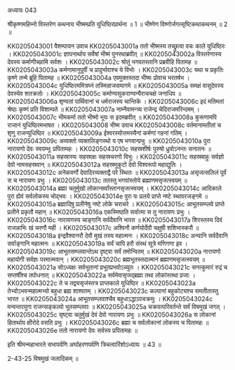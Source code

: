 अध्यायः 043

श्रीकृष्णमहिम्नो विस्तरेण कथनाय भीष्मम्प्रति युधिष्ठिरप्रार्थना ॥ 1 ॥ भीष्णेण विष्णोर्जगत्सृष्टिकथाकथनम् ॥ 2 ॥

KK0205043001	वैशम्पायन उवाच 
KK0205043001a	ततो भीष्मस्य तच्छ्रुत्वा वचः काले युधिष्ठिरः ।
KK0205043001c	ज्ञापनार्थाय सर्वेषां भीष्मं पुनरथाब्रवीत् ॥
KK0205043002a	विस्तरेणास्य देवस्य कर्माणीच्छामि सर्वशः ।
KK0205043002c	श्रोतुं भगवतस्तानि प्रब्रवीहि पितामह ॥
KK0205043003a	कर्मणामानुपूर्वी च प्रादुर्भावाश्च ये विभोः ।
KK0205043003c	यथा च प्रकृतिः कृष्णे तन्मे ब्रूहि पितामह ॥
KK0205043004a	एवमुक्तस्तदा भीष्मः प्रोवाच भरतर्षभ ।
KK0205043004c	युधिष्ठिरममित्रघ्नं तस्मिन्राजसमागमे ॥
KK0205043005a	समक्षं वासुदेवस्य देवस्येव शतक्रतोः ।
KK0205043005c	कर्माण्यसुकराण्यन्यैराचचक्षे जनाधिप ॥
KK0205043006a	शृण्वतां पार्थिवानां च धर्मराजस्य चान्तिके ।
KK0205043006c	इदं मतिमतां श्रेष्ठः कृष्णं प्रति विशाम्पते ॥
KK0205043007a	नाम्नैवामन्त्र्य राजेन्द्र चेदिराजमरिन्दमम् ।
KK0205043007c	भीमकर्मा ततो भीष्मो भूयः स इदमब्रवीत् ॥
KK0205043008a	कुरूणामपि राजानं युधिष्ठिरमभाषत ।
KK0205043008	भीष्म उवाच 
KK0205043008c	वर्तमानामतीतां च शृणु राजन्युधिष्ठिर ॥
KK0205043009a	ईश्वरस्योत्तमस्यैनां कर्मणां गहनां गतिम् ।
KK0205043009c	अव्यक्तो व्यक्तलिङ्गस्थो य एष भगवान्प्रभुः ॥
KK0205043010a	पुरा नारायणो देवः स्वयम्भूः प्रपितामहः ।
KK0205043010c	सहस्रशीर्षः पुरुषो ध्रुवोऽनन्तः सनातनः ॥
KK0205043011a	सहस्रास्यः सहस्राक्षः सहस्रचरणो विभुः ।
KK0205043011c	सहस्रबाहुः सर्वज्ञो देवो नामसहस्रवान् ॥
KK0205043012a	सहस्रमुकुटो देवो विश्वरूपो महाद्युतिः ।
KK0205043012c	अनेकवर्णो देवादिरव्यक्ताद्वै परे स्थितः ॥
KK0205043013a	असृजत्सलिलं पूर्वं स च नारायणः प्रभुः ।
KK0205043013c	ततस्तु भगवांस्तोये ब्रह्माणमसृजत्स्वयम् ॥
KK0205043014a	ब्रह्मा चतुर्मुखो लोकान्सर्वांस्तानसृजत्स्वयम् ।
KK0205043014c	आदिकाले पुरा ह्येवं सर्वलोकस्य चोद्भवः ।
KK0205043014e	पुरा यः प्रलये प्राप्ते नष्टे स्थावरजङ्गमे ॥
KK0205043015a	ब्रह्मादिषु प्रलीनेषु नष्टे लोके चराचरे ।
KK0205043015c	आभूतसम्प्लवे प्राप्ते प्रलीने प्रकृतौ महान् ॥
KK0205043016a	एकस्मिष्ठति सर्वात्मा स तु नारायणः प्रभुः ।
KK0205043016c	नारायणस्य चाङ्गानि सर्वदैवानि भारत ॥
KK0205043017a	शिरस्तस्य दिवं राजन्नाभिः खं चरणौ मही ।
KK0205043017c	अश्विनौ कर्णयोर्देवौ चक्षुषी शशिभास्करौ ॥
KK0205043018a	इन्द्रवैश्वानरौ देवौ मुखं तस्य महात्मनः ।
KK0205043018c	अन्यानि सर्वदैवानि सर्वाङ्गानि महात्मनः ॥
KK0205043019a	सर्वं चापि हरौ संस्थं सूत्रे मणिगणा इव ।
KK0205043019c	आभूतसम्प्लवान्तेऽथ दृष्ट्वा सर्वं तमोन्वितम् ॥
KK0205043020a	नारायणो महायोगी सर्वज्ञः परमात्मवान् ।
KK0205043020c	ब्रह्मभूतस्तदात्मानं ब्रह्माणमसृजत्स्वयम् ॥
KK0205043021a	सोऽध्यक्षः सर्वभूतानां प्रभूतप्रभवोऽच्युतः ।
KK0205043021c	सनत्कुमारं रुद्रं च सप्तर्षींश्च तपोधनात् ॥
KK0205043022a	सर्वमेवासृजद्ब्रह्मा तथा लोकांस्तथा प्रजाः ।
KK0205043022c	ते च तद्व्यसृजंस्तत्र प्राप्तकाले युधिष्ठिर ॥
KK0205043023a	तेभ्योऽभवन्महात्मभ्यो बहुधा ब्रह्म शाश्वतम् ।
KK0205043023c	कल्पानां बहुकोट्यश्च समतीतास्तु भारत ॥
KK0205043024a	आभूतसम्प्लवाश्चैव बहुधाऽद्धाऽपचक्रमुः ।
KK0205043024c	मन्वन्तरयुगा राजन्सङ्कल्पो भूतसम्प्लवाः ॥
KK0205043025a	चक्रवत्परिवर्तन्ते सर्वं विषमुखं जगत् ।
KK0205043025c	सृष्ट्वा चतुर्मुखं देवं देवो नारायणः प्रभुः ॥
KK0205043026a	स लोकानां हितार्थाय क्षीरोदे वसति प्रभुः ।
KK0205043026c	ब्रह्मा च सर्वलोकानां लोकस्य च पितामहः ॥
KK0205043026e	ततो नारायणो देवः सर्वस्य प्रपितामहः ॥ 

इति श्रीमन्महाभारते सभापर्वणि अर्घाहरणपर्वणि त्रिचत्वारिंशोऽध्यायः ॥ 43 ॥

2-43-25 विषमुखं जलादिकम् ॥
